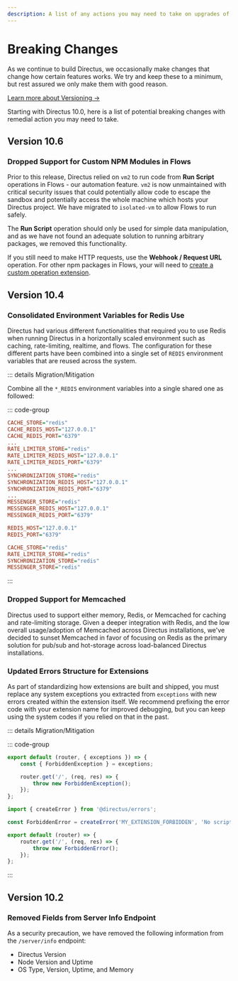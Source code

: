 ```yaml
---
description: A list of any actions you may need to take on upgrades of Directus.
---
```


# Breaking Changes

As we continue to build Directus, we occasionally make changes that change how certain features works. We try and keep
these to a minimum, but rest assured we only make them with good reason.

[Learn more about Versioning ->](/getting-started/architecture#versioning)

Starting with Directus 10.0, here is a list of potential breaking changes with remedial action you may need to take.

## Version 10.6

### Dropped Support for Custom NPM Modules in Flows

Prior to this release, Directus relied on `vm2` to run code from **Run Script** operations in Flows - our automation
feature. `vm2` is now unmaintained with critical security issues that could potentially allow code to escape the sandbox
and potentially access the whole machine which hosts your Directus project. We have migrated to `isolated-vm` to allow
Flows to run safely.

The **Run Script** operation should only be used for simple data manipulation, and as we have not found an adequate
solution to running arbitrary packages, we removed this functionality.

If you still need to make HTTP requests, use the **Webhook / Request URL** operation. For other npm packages in Flows,
your will need to [create a custom operation extension](/guides/extensions/operations-npm-package).

## Version 10.4

### Consolidated Environment Variables for Redis Use

Directus had various different functionalities that required you to use Redis when running Directus in a horizontally
scaled environment such as caching, rate-limiting, realtime, and flows. The configuration for these different parts have
been combined into a single set of `REDIS` environment variables that are reused across the system.

::: details Migration/Mitigation

Combine all the `*_REDIS` environment variables into a single shared one as followed:

::: code-group

```ini [Before]
CACHE_STORE="redis"
CACHE_REDIS_HOST="127.0.0.1"
CACHE_REDIS_PORT="6379"
...
RATE_LIMITER_STORE="redis"
RATE_LIMITER_REDIS_HOST="127.0.0.1"
RATE_LIMITER_REDIS_PORT="6379"
...
SYNCHRONIZATION_STORE="redis"
SYNCHRONIZATION_REDIS_HOST="127.0.0.1"
SYNCHRONIZATION_REDIS_PORT="6379"
...
MESSENGER_STORE="redis"
MESSENGER_REDIS_HOST="127.0.0.1"
MESSENGER_REDIS_PORT="6379"
```

```ini [After]
REDIS_HOST="127.0.0.1"
REDIS_PORT="6379"

CACHE_STORE="redis"
RATE_LIMITER_STORE="redis"
SYNCHRONIZATION_STORE="redis"
MESSENGER_STORE="redis"
```

:::

### Dropped Support for Memcached

Directus used to support either memory, Redis, or Memcached for caching and rate-limiting storage. Given a deeper
integration with Redis, and the low overall usage/adoption of Memcached across Directus installations, we've decided to
sunset Memcached in favor of focusing on Redis as the primary solution for pub/sub and hot-storage across load-balanced
Directus installations.

### Updated Errors Structure for Extensions

As part of standardizing how extensions are built and shipped, you must replace any system exceptions you extracted from
`exceptions` with new errors created within the extension itself. We recommend prefixing the error code with your
extension name for improved debugging, but you can keep using the system codes if you relied on that in the past.

::: details Migration/Mitigation

::: code-group

```js [Before]
export default (router, { exceptions }) => {
	const { ForbiddenException } = exceptions;

	router.get('/', (req, res) => {
		throw new ForbiddenException();
	});
};
```

```js [After]
import { createError } from '@directus/errors';

const ForbiddenError = createError('MY_EXTENSION_FORBIDDEN', 'No script kiddies please...');

export default (router) => {
	router.get('/', (req, res) => {
		throw new ForbiddenError();
	});
};
```

:::

## Version 10.2

### Removed Fields from Server Info Endpoint

As a security precaution, we have removed the following information from the `/server/info` endpoint:

- Directus Version
- Node Version and Uptime
- OS Type, Version, Uptime, and Memory
